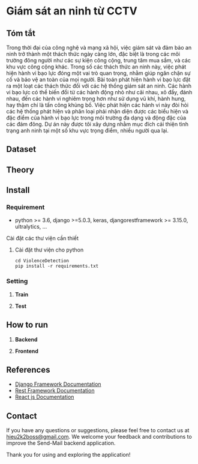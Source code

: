 # Giám sát an ninh từ CCTV

## Tóm tắt
Trong thời đại của công nghệ và mạng xã hội, việc giám sát và đảm bảo an
ninh trở thành một thách thức ngày càng lớn, đặc biệt là trong các môi trường
đông người như các sự kiện công cộng, trung tâm mua sắm, và các khu vực công
cộng khác. Trong số các thách thức an ninh này, việc phát hiện hành vi bạo lực
đóng một vai trò quan trọng, nhằm giúp ngăn chặn sự cố và bảo vệ an toàn của
mọi người. Bài toán phát hiện hành vi bạo lực đặt ra một loạt các thách thức đối với các
hệ thống giám sát an ninh. Các hành vi bạo lực có thể biến đổi từ các hành động
nhỏ như cãi nhau, xô đẩy, đánh nhau, đến các hành vi nghiêm trọng hơn như sử
dụng vũ khí, hành hung, hay thậm chí là tấn công khủng bố. Việc phát hiện các
hành vi này đòi hỏi các hệ thống phát hiện và phân loại phải nhận diện được các
biểu hiện và đặc điểm của hành vi bạo lực trong môi trường đa dạng và động đặc
của các đám đông. Dự án này được tôi xây dựng nhằm mục đích cải thiện tình trạng anh ninh tại một số khu vực trọng điểm, nhiều người qua lại. 
## Dataset

## Theory

## Install

### Requirement
- python >= 3.6, django >=5.0.3, keras, djangorestframework >= 3.15.0, ultralytics, ...

Cài đặt các thư viện cần thiết
1. Cài đặt thư viện cho python
     ```shell
     cd ViolenceDetection
     pip install -r requirements.txt
     ```
### Setting
1. **Train**

2. **Test**
   
## How to run 
1. **Backend**

2. **Frontend**
   
## References
- [Django Framework Documentation](https://docs.djangoproject.com/en/5.0/)
- [Rest Framework Documentation](https://www.django-rest-framework.org/)
- [React js Documentation](https://react.dev/)
## Contact
If you have any questions or suggestions, please feel free to contact us at hieu2k2boss@gmail.com. We welcome your feedback and contributions to improve the Send-Mail backend application.

Thank you for using and exploring the application!
